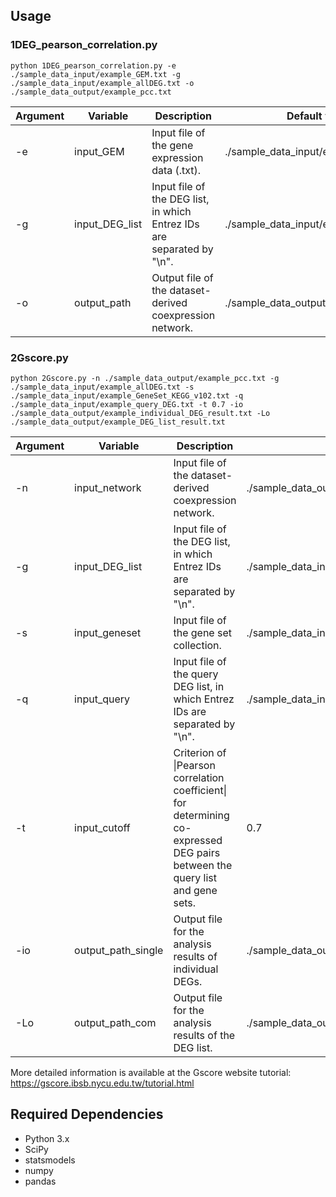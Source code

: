 ## Usage
### 1DEG_pearson_correlation.py
```shell
python 1DEG_pearson_correlation.py -e ./sample_data_input/example_GEM.txt -g ./sample_data_input/example_allDEG.txt -o ./sample_data_output/example_pcc.txt
```
Argument | Variable | Description | Default value
------------ | ------------- | ------------- | -------------
-e | input_GEM | Input file of the gene expression data (.txt). | ./sample_data_input/example_GEM.txt
-g | input_DEG_list | Input file of the DEG list, in which Entrez IDs are separated by "\n". | ./sample_data_input/example_allDEG.txt
-o | output_path | Output file of the dataset-derived coexpression network. | ./sample_data_output/example_pcc.txt

### 2Gscore.py
```shell
python 2Gscore.py -n ./sample_data_output/example_pcc.txt -g ./sample_data_input/example_allDEG.txt -s ./sample_data_input/example_GeneSet_KEGG_v102.txt -q ./sample_data_input/example_query_DEG.txt -t 0.7 -io ./sample_data_output/example_individual_DEG_result.txt -Lo ./sample_data_output/example_DEG_list_result.txt
```
Argument | Variable | Description | Default value
------------ | ------------- | ------------- | -------------
-n | input_network | Input file of the dataset-derived coexpression network. | ./sample_data_output/example_pcc.txt
-g | input_DEG_list | Input file of the DEG list, in which Entrez IDs are separated by "\n". | ./sample_data_input/example_allDEG.txt
-s | input_geneset | Input file of the gene set collection. | ./sample_data_input/example_GeneSet_KEGG_v102.txt
-q | input_query | Input file of the query DEG list, in which Entrez IDs are separated by "\n". | ./sample_data_input/example_query_DEG.txt
-t | input_cutoff | Criterion of \|Pearson correlation coefficient\| for determining co-expressed DEG pairs between the query  list and gene sets. | 0.7
-io | output_path_single | Output file for the analysis results of individual DEGs. | ./sample_data_output/example_individual_DEG_result.txt
-Lo | output_path_com | Output file for the analysis results of the DEG list. | ./sample_data_output/example_DEG_list_result.txt

More detailed information is available at the Gscore website tutorial: https://gscore.ibsb.nycu.edu.tw/tutorial.html

## Required Dependencies

* Python 3.x
* SciPy
* statsmodels
* numpy
* pandas
